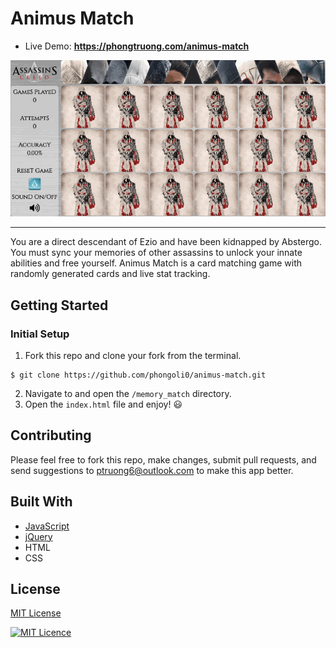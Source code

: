 # Animus Match
* Live Demo: __https://phongtruong.com/animus-match__

![](animus-match-demo.gif)
<hr/>
You are a direct descendant of Ezio and have been kidnapped by Abstergo. You must sync your memories of other assassins to unlock your innate abilities and free yourself.
Animus Match is a card matching game with randomly generated cards and live stat tracking. 

## Getting Started
### Initial Setup
1. Fork this repo and clone your fork from the terminal.
```
$ git clone https://github.com/phongoli0/animus-match.git
```
2. Navigate to and open the ```/memory_match``` directory.
3. Open the ```index.html``` file and enjoy! 😃

## Contributing
Please feel free to fork this repo, make changes, submit pull requests, and send suggestions to ptruong6@outlook.com to make this app better.

## Built With
* [JavaScript](https://www.ecma-international.org/publications/standards/Ecma-262.htm)
* [jQuery](https://jquery.com/)
* HTML
* CSS

## License
[MIT License](https://opensource.org/licenses/mit-license.php)

[![MIT Licence](https://badges.frapsoft.com/os/mit/mit.svg?v=103)](https://opensource.org/licenses/mit-license.php)